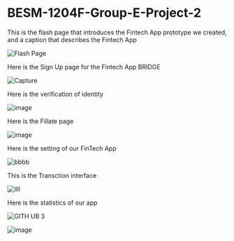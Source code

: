 # BESM-1204F-Group-E-Project-2

This is the flash page that introduces the Fintech App prototype we created, and a caption that describes the Fintech App


![Flash Page](https://github.com/user-attachments/assets/2b55cd26-a444-4f63-8ad5-75850a9bdf2f)



Here is the Sign Up page for the Fintech App BRIDGE


![Capture](https://github.com/user-attachments/assets/b9e6fbe0-179b-4d96-ade4-0df23ea6ec31)


Here is the verification of identity



![image](https://github.com/user-attachments/assets/f98e5b0c-5fcb-4760-ab21-512c24bd3a74)



Here is the Fillate page



![image](https://github.com/user-attachments/assets/c0d4ca2c-46f5-42f7-9c5a-59a320f236c0)


Here is the setting of our FinTech App



![bbbb](https://github.com/user-attachments/assets/273819a0-e548-4abc-9c5d-6d855aed2b98)



This is the Transction interface



![llll](https://github.com/user-attachments/assets/e448a52d-0f0b-4c30-9ab7-fda4c413e67c)



Here is the statistics of our app



![GITH UB 3](https://github.com/user-attachments/assets/60da52cb-e91f-499c-a5fb-778bceedc704)



![image](https://github.com/user-attachments/assets/cb068259-911a-46a7-a30d-b3c31532a7c4)


